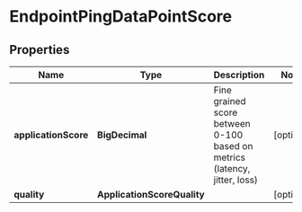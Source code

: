 

# EndpointPingDataPointScore


## Properties

| Name | Type | Description | Notes |
|------------ | ------------- | ------------- | -------------|
|**applicationScore** | **BigDecimal** | Fine grained score between 0-100 based on metrics (latency, jitter, loss) |  [optional] |
|**quality** | **ApplicationScoreQuality** |  |  [optional] |



